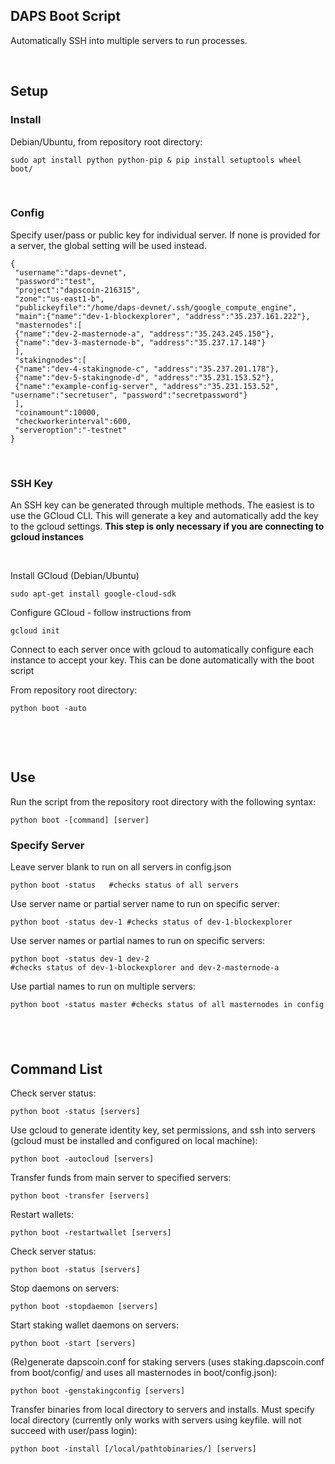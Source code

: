 DAPS Boot Script
----------------

Automatically SSH into multiple servers to run processes.

 

Setup
-----

### Install

Debian/Ubuntu, from repository root directory:

~~~~~~~~~~~~~~~~~~~~~~~~~~~~~~~~~~~~~~~~~~~~~~~~~~~~~~~~~~~~~~~~~~~~~~~~~~~~~~~~
sudo apt install python python-pip & pip install setuptools wheel boot/
~~~~~~~~~~~~~~~~~~~~~~~~~~~~~~~~~~~~~~~~~~~~~~~~~~~~~~~~~~~~~~~~~~~~~~~~~~~~~~~~

 

### Config

Specify user/pass or public key for individual server. If none is provided for a
server, the global setting will be used instead.

~~~~~~~~~~~~~~~~~~~~~~~~~~~~~~~~~~~~~~~~~~~~~~~~~~~~~~~~~~~~~~~~~~~~~~~~~~~~~~~~
{
 "username":"daps-devnet",
 "password":"test",
 "project":"dapscoin-216315",
 "zone":"us-east1-b",
 "publickeyfile":"/home/daps-devnet/.ssh/google_compute_engine",
 "main":{"name":"dev-1-blockexplorer", "address":"35.237.161.222"},
 "masternodes":[
 {"name":"dev-2-masternode-a", "address":"35.243.245.150"},
 {"name":"dev-3-masternode-b", "address":"35.237.17.148"}
 ],
 "stakingnodes":[
 {"name":"dev-4-stakingnode-c", "address":"35.237.201.178"},
 {"name":"dev-5-stakingnode-d", "address":"35.231.153.52"},
 {"name":"example-config-server", "address":"35.231.153.52", "username":"secretuser", "password":"secretpassword"}
 ],
 "coinamount":10000,
 "checkworkerinterval":600,
 "serveroption":"-testnet"
}
~~~~~~~~~~~~~~~~~~~~~~~~~~~~~~~~~~~~~~~~~~~~~~~~~~~~~~~~~~~~~~~~~~~~~~~~~~~~~~~~

 

### SSH Key

An SSH key can be generated through multiple methods. The easiest is to use the
GCloud CLI. This will generate a key and automatically add the key to the gcloud
settings. **This step is only necessary if you are connecting to gcloud
instances**

 

Install GCloud (Debian/Ubuntu)

~~~~~~~~~~~~~~~~~~~~~~~~~~~~~~~~~~~~~~~~~~~~~~~~~~~~~~~~~~~~~~~~~~~~~~~~~~~~~~~~
sudo apt-get install google-cloud-sdk 
~~~~~~~~~~~~~~~~~~~~~~~~~~~~~~~~~~~~~~~~~~~~~~~~~~~~~~~~~~~~~~~~~~~~~~~~~~~~~~~~

Configure GCloud - follow instructions from

~~~~~~~~~~~~~~~~~~~~~~~~~~~~~~~~~~~~~~~~~~~~~~~~~~~~~~~~~~~~~~~~~~~~~~~~~~~~~~~~
gcloud init
~~~~~~~~~~~~~~~~~~~~~~~~~~~~~~~~~~~~~~~~~~~~~~~~~~~~~~~~~~~~~~~~~~~~~~~~~~~~~~~~

Connect to each server once with gcloud to automatically configure each instance
to accept your key. This can be done automatically with the boot script

From repository root directory:

~~~~~~~~~~~~~~~~~~~~~~~~~~~~~~~~~~~~~~~~~~~~~~~~~~~~~~~~~~~~~~~~~~~~~~~~~~~~~~~~
python boot -auto
~~~~~~~~~~~~~~~~~~~~~~~~~~~~~~~~~~~~~~~~~~~~~~~~~~~~~~~~~~~~~~~~~~~~~~~~~~~~~~~~

 

 

Use
---

Run the script from the repository root directory with the following syntax:

~~~~~~~~~~~~~~~~~~~~~~~~~~~~~~~~~~~~~~~~~~~~~~~~~~~~~~~~~~~~~~~~~~~~~~~~~~~~~~~~
python boot -[command] [server]
~~~~~~~~~~~~~~~~~~~~~~~~~~~~~~~~~~~~~~~~~~~~~~~~~~~~~~~~~~~~~~~~~~~~~~~~~~~~~~~~

### Specify Server

Leave server blank to run on all servers in config.json

~~~~~~~~~~~~~~~~~~~~~~~~~~~~~~~~~~~~~~~~~~~~~~~~~~~~~~~~~~~~~~~~~~~~~~~~~~~~~~~~
python boot -status   #checks status of all servers
~~~~~~~~~~~~~~~~~~~~~~~~~~~~~~~~~~~~~~~~~~~~~~~~~~~~~~~~~~~~~~~~~~~~~~~~~~~~~~~~

Use server name or partial server name to run on specific server:

~~~~~~~~~~~~~~~~~~~~~~~~~~~~~~~~~~~~~~~~~~~~~~~~~~~~~~~~~~~~~~~~~~~~~~~~~~~~~~~~
python boot -status dev-1 #checks status of dev-1-blockexplorer
~~~~~~~~~~~~~~~~~~~~~~~~~~~~~~~~~~~~~~~~~~~~~~~~~~~~~~~~~~~~~~~~~~~~~~~~~~~~~~~~

Use server names or partial names to run on specific servers:

~~~~~~~~~~~~~~~~~~~~~~~~~~~~~~~~~~~~~~~~~~~~~~~~~~~~~~~~~~~~~~~~~~~~~~~~~~~~~~~~
python boot -status dev-1 dev-2 
#checks status of dev-1-blockexplorer and dev-2-masternode-a
~~~~~~~~~~~~~~~~~~~~~~~~~~~~~~~~~~~~~~~~~~~~~~~~~~~~~~~~~~~~~~~~~~~~~~~~~~~~~~~~

Use partial names to run on multiple servers:

~~~~~~~~~~~~~~~~~~~~~~~~~~~~~~~~~~~~~~~~~~~~~~~~~~~~~~~~~~~~~~~~~~~~~~~~~~~~~~~~
python boot -status master #checks status of all masternodes in config
~~~~~~~~~~~~~~~~~~~~~~~~~~~~~~~~~~~~~~~~~~~~~~~~~~~~~~~~~~~~~~~~~~~~~~~~~~~~~~~~

 
-

Command List
------------

Check server status:

~~~~~~~~~~~~~~~~~~~~~~~~~~~~~~~~~~~~~~~~~~~~~~~~~~~~~~~~~~~~~~~~~~~~~~~~~~~~~~~~
python boot -status [servers]
~~~~~~~~~~~~~~~~~~~~~~~~~~~~~~~~~~~~~~~~~~~~~~~~~~~~~~~~~~~~~~~~~~~~~~~~~~~~~~~~

Use gcloud to generate identity key, set permissions, and ssh into servers (gcloud must be installed and configured on local machine):

~~~~~~~~~~~~~~~~~~~~~~~~~~~~~~~~~~~~~~~~~~~~~~~~~~~~~~~~~~~~~~~~~~~~~~~~~~~~~~~~
python boot -autocloud [servers]
~~~~~~~~~~~~~~~~~~~~~~~~~~~~~~~~~~~~~~~~~~~~~~~~~~~~~~~~~~~~~~~~~~~~~~~~~~~~~~~~

Transfer funds from main server to specified servers:

~~~~~~~~~~~~~~~~~~~~~~~~~~~~~~~~~~~~~~~~~~~~~~~~~~~~~~~~~~~~~~~~~~~~~~~~~~~~~~~~
python boot -transfer [servers]
~~~~~~~~~~~~~~~~~~~~~~~~~~~~~~~~~~~~~~~~~~~~~~~~~~~~~~~~~~~~~~~~~~~~~~~~~~~~~~~~

Restart wallets:

~~~~~~~~~~~~~~~~~~~~~~~~~~~~~~~~~~~~~~~~~~~~~~~~~~~~~~~~~~~~~~~~~~~~~~~~~~~~~~~~
python boot -restartwallet [servers]
~~~~~~~~~~~~~~~~~~~~~~~~~~~~~~~~~~~~~~~~~~~~~~~~~~~~~~~~~~~~~~~~~~~~~~~~~~~~~~~~

Check server status:

~~~~~~~~~~~~~~~~~~~~~~~~~~~~~~~~~~~~~~~~~~~~~~~~~~~~~~~~~~~~~~~~~~~~~~~~~~~~~~~~
python boot -status [servers]
~~~~~~~~~~~~~~~~~~~~~~~~~~~~~~~~~~~~~~~~~~~~~~~~~~~~~~~~~~~~~~~~~~~~~~~~~~~~~~~~

Stop daemons on servers:

~~~~~~~~~~~~~~~~~~~~~~~~~~~~~~~~~~~~~~~~~~~~~~~~~~~~~~~~~~~~~~~~~~~~~~~~~~~~~~~~
python boot -stopdaemon [servers]
~~~~~~~~~~~~~~~~~~~~~~~~~~~~~~~~~~~~~~~~~~~~~~~~~~~~~~~~~~~~~~~~~~~~~~~~~~~~~~~~

Start staking wallet daemons on servers:

~~~~~~~~~~~~~~~~~~~~~~~~~~~~~~~~~~~~~~~~~~~~~~~~~~~~~~~~~~~~~~~~~~~~~~~~~~~~~~~~
python boot -start [servers]
~~~~~~~~~~~~~~~~~~~~~~~~~~~~~~~~~~~~~~~~~~~~~~~~~~~~~~~~~~~~~~~~~~~~~~~~~~~~~~~~

(Re)generate dapscoin.conf for staking servers (uses staking.dapscoin.conf from boot/config/ and uses all masternodes in boot/config.json):

~~~~~~~~~~~~~~~~~~~~~~~~~~~~~~~~~~~~~~~~~~~~~~~~~~~~~~~~~~~~~~~~~~~~~~~~~~~~~~~~
python boot -genstakingconfig [servers]
~~~~~~~~~~~~~~~~~~~~~~~~~~~~~~~~~~~~~~~~~~~~~~~~~~~~~~~~~~~~~~~~~~~~~~~~~~~~~~~~

Transfer binaries from local directory to servers and installs. Must specify local directory (currently only works with servers using keyfile. will not succeed with user/pass login):

~~~~~~~~~~~~~~~~~~~~~~~~~~~~~~~~~~~~~~~~~~~~~~~~~~~~~~~~~~~~~~~~~~~~~~~~~~~~~~~~
python boot -install [/local/pathtobinaries/] [servers]
~~~~~~~~~~~~~~~~~~~~~~~~~~~~~~~~~~~~~~~~~~~~~~~~~~~~~~~~~~~~~~~~~~~~~~~~~~~~~~~~